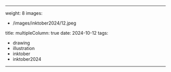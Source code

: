 
---
weight: 8
images:
- /images/inktober2024/12.jpeg

title:
multipleColumn: true
date: 2024-10-12
tags:
- drawing
- illustration
- inktober
- inktober2024
---

